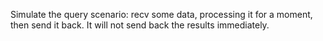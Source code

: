 Simulate the query scenario: recv some data, processing it for a moment, then send it back. It will not send back the results immediately.
